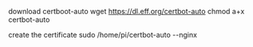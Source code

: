 download certboot-auto
    wget https://dl.eff.org/certbot-auto
    chmod a+x certbot-auto

create the certificate
    sudo /home/pi/certbot-auto --nginx


